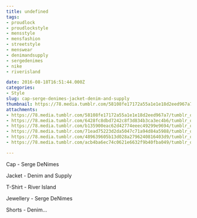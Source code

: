 ```yaml
---
title: undefined
tags:
- proudlock
- proudlockstyle
- mensstyle
- mensfashion
- streetstyle
- menswear
- denimandsupply
- sergedenimes
- nike
- riverisland

date: 2016-08-18T16:51:44.000Z
categories:
- Style
slug: cap-serge-denimes-jacket-denim-and-supply
thumbnail: https://78.media.tumblr.com/58108fe17172a55a1e1e18d2eed967a7/tumblr_oc46u851gq1rhrm24o7_540.jpg
attachments:
- https://78.media.tumblr.com/58108fe17172a55a1e1e18d2eed967a7/tumblr_oc46u851gq1rhrm24o7_1280.jpg
- https://78.media.tumblr.com/6428fc8dbd7242c8f3d834b3ca3ec4b6/tumblr_oc46u851gq1rhrm24o1_1280.jpg
- https://78.media.tumblr.com/b135900eac62d42774eeec49299e9694/tumblr_oc46u851gq1rhrm24o10_1280.jpg
- https://78.media.tumblr.com/71ead75223d2da5047c71a94d84a5988/tumblr_oc46u851gq1rhrm24o9_1280.jpg
- https://78.media.tumblr.com/489639605b13d028a2796240816403d9/tumblr_oc46u851gq1rhrm24o4_1280.jpg
- https://78.media.tumblr.com/acb4ba6ec74c0621e6632f9b40fba049/tumblr_oc46u851gq1rhrm24o6_1280.jpg

---
```


Cap - Serge DeNimes 

  Jacket - Denim and Supply 

  T-Shirt - River Island 

  Jewellery - Serge DeNimes 

  Shorts - Denim...
